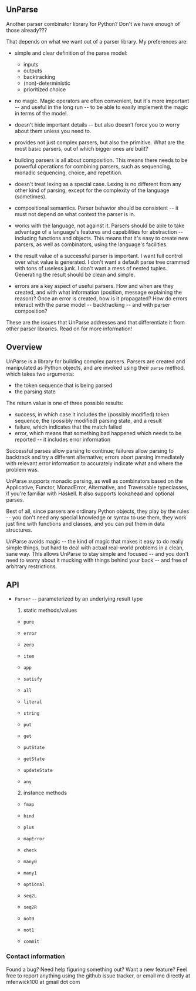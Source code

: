 ## UnParse ##

Another parser combinator library for Python?  Don't we have enough of those already???

That depends on what we want out of a parser library.  My preferences are:

 - simple and clear definition of the parse model:
   - inputs
   - outputs
   - backtracking
   - (non)-deterministic 
   - prioritized choice
 
 - no magic.  Magic operators are often convenient, but it's more important -- 
   and useful in the long run -- to be able to easily implement the magic in
   terms of the model.

 - doesn't hide important details -- but also doesn't force you to worry about
   them unless you need to.

 - provides not just complex parsers, but also the primitive.  What are the most 
   basic parsers, out of which bigger ones are built?  
 
 - building parsers is all about composition.  This means there needs to be
   powerful operations for combining parsers, such as sequencing, monadic 
   sequencing, choice, and repetition.
 
 - doesn't treat lexing as a special case.  Lexing is no different from any
   other kind of parsing, except for the complexity of the language (sometimes).

 - compositional semantics.  Parser behavior should be consistent -- it must not
   depend on what context the parser is in.
 
 - works with the language, not against it.  Parsers should be able to take 
   advantage of a language's features and capabilities for abstraction -- 
   including functions and objects.  This means that it's easy to create new
   parsers, as well as combinators, using the language's facilities.

 - the result value of a successful parser is important.  I want full control
   over what value is generated.  I don't want a default parse tree crammed with
   tons of useless junk.  I don't want a mess of nested tuples.  Generating the
   result should be clean and simple.

 - errors are a key aspect of useful parsers.  How and when are they created,
   and with what information (position, message explaining the reason)?  Once
   an error is created, how is it propagated?  How do errors interact with the
   parse model -- backtracking -- and with parser composition?

These are the issues that UnParse addresses and that differentiate it from
other parser libraries.  Read on for more information!
 

## Overview ##

UnParse is a library for building complex parsers.  Parsers are created and
manipulated as Python objects, and are invoked using their `parse` method,
which takes two arguments:

 - the token sequence that is being parsed
 - the parsing state

The return value is one of three possible results:

 - success, in which case it includes the (possibly modified) token sequence,
   the (possibly modified) parsing state, and a result
 - failure, which indicates that the match failed
 - error, which means that something bad happened which needs to be reported --
   it includes error information

Successful parses allow parsing to continue; failures allow parsing to backtrack
and try a different alternative; errors abort parsing immediately with relevant
error information to accurately indicate what and where the problem was.

UnParse supports monadic parsing, as well as combinators based on the Applicative,
Functor, MonadError, Alternative, and Traversable typeclasses, if you're familiar
with Haskell.  It also supports lookahead and optional parses.  

Best of all, since parsers are ordinary Python objects, they play by the rules --
you don't need any special knowledge or syntax to use them, they work just fine
with functions and classes, and you can put them in data structures.

UnParse avoids magic -- the kind of magic that makes it easy to do really simple
things, but hard to deal with actual real-world problems in a clean, sane way.
This allows UnParse to stay simple and focused -- and you don't need to worry 
about it mucking with things behind your back -- and free of arbitrary restrictions.


## API ##

 - `Parser` -- parameterized by an underlying result type
 
   1. static methods/values
   
     - `pure`
     
     - `error`
     
     - `zero`
     
     - `item`
     
     - `app`
     
     - `satisfy`
     
     - `all`
     
     - `literal`
     
     - `string`
     
     - `put`
     
     - `get`
     
     - `putState`
     
     - `getState`
     
     - `updateState`
     
     - `any`
   
   2. instance methods
   
     - `fmap`
     
     - `bind`
     
     - `plus`
     
     - `mapError`
     
     - `check`
     
     - `many0`
     
     - `many1`
     
     - `optional`
     
     - `seq2L`
     
     - `seq2R`
     
     - `not0`
     
     - `not1`

     - `commit`
     

### Contact information ###

Found a bug?  Need help figuring something out?  Want a new feature?  Feel free
to report anything using the github issue tracker, or email me directly at
mfenwick100 at gmail dot com
